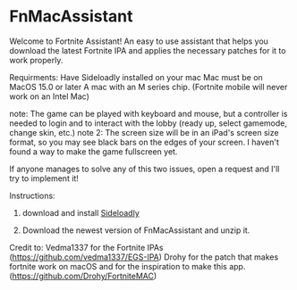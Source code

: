 # FnMacAssistant
Welcome to Fortnite Assistant! An easy to use assistant that helps you download the latest Fortnite IPA and applies the necessary patches for it to work properly.

Requirments:
Have Sideloadly installed on your mac
Mac must be on MacOS 15.0 or later
A mac with an M series chip. (Fortnite mobile will never work on an Intel Mac)

note: The game can be played with keyboard and mouse, but a controller is needed to login and to interact with the lobby (ready up, select gamemode, change skin, etc.) 
note 2: The screen size will be in an iPad's screen size format, so you may see black bars on the edges of your screen. I haven't found a way to make the game fullscreen yet. 

If anyone manages to solve any of this two issues, open a request and I'll try to implement it!


Instructions:

1. download and install [Sideloadly](https://sideloadly.io)

2. Download the newest version of FnMacAssistant and unzip it.

Credit to:
Vedma1337 for the Fortnite IPAs (https://github.com/vedma1337/EGS-IPA)
Drohy for the patch that makes fortnite work on macOS and for the inspiration to make this app. (https://github.com/Drohy/FortniteMAC)
